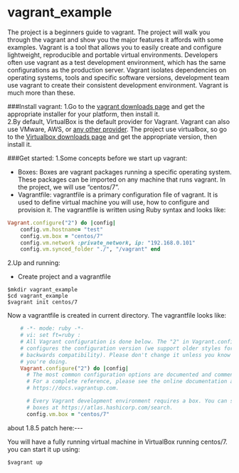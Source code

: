 # vagrant_example
The project is a beginners guide to vagrant. The project will walk you through the vagrant and show you the major features it affords with some examples.
Vagrant is a tool that allows you to easily create and configure lightweight, reproducible and portable virtual environments. Developers often use vagrant as a test development environment, which has the same configurations as the production server. Vagrant isolates dependencies on operating systems, tools and specific software versions, development team use vagrant to create their consistent development environment. Vagrant is much more than these.


###Install vagrant:
1.Go to the [vagrant downloads page](https://www.vagrantup.com/downloads.html) and get the appropriate installer for your platform, then install it.  
2.By default, VirtualBox is the default provider for Vagrant. Vagrant can also use VMware, AWS, or [any other provider](https://www.vagrantup.com/docs/providers/).  The project use virtualbox, so go to the [Virtualbox downloads page](https://www.virtualbox.org/wiki/Downloads) and get the appropriate version, then install it. 


###Get started:
1.Some concepts before we start up vagrant: 
 - Boxes: Boxes are vagrant packages running a specific operating system. These packages can be imported on any machine that runs vagrant.  In the project, we will use “centos/7”.
 - Vagrantfile: vagrantfile is a primary configuration file of vagrant. It is used to define virtual machine you will use, how to configure and provision it. The vagrantfile is written using Ruby syntax and looks like:
```ruby
Vagrant.configure("2") do |config|     
	config.vm.hostname= "test"
 	config.vm.box = "centos/7"     
	config.vm.network :private_network, ip: "192.168.0.101" 
	config.vm.synced_folder "./", "/vagrant" end
```
2.Up and running:
 - Create project and a vagrantfile
```
$mkdir vagrant_example
$cd vagrant_example
$vagrant init centos/7
```
Now a vagrantfile is created in current directory. The vagrantfile looks like:
```ruby
	# -*- mode: ruby -*-
	# vi: set ft=ruby :
	# All Vagrant configuration is done below. The "2" in Vagrant.configure
	# configures the configuration version (we support older styles for
	# backwards compatibility). Please don't change it unless you know what
	# you're doing.
	Vagrant.configure("2") do |config|
	  # The most common configuration options are documented and commented below.
	  # For a complete reference, please see the online documentation at
	  # https://docs.vagrantup.com.

	  # Every Vagrant development environment requires a box. You can search for
	  # boxes at https://atlas.hashicorp.com/search.
	  config.vm.box = "centos/7"
```
about 1.8.5 patch here:---

You will have a fully running virtual machine in VirtualBox running centos/7. you can start it up using:
```
$vagrant up
```

